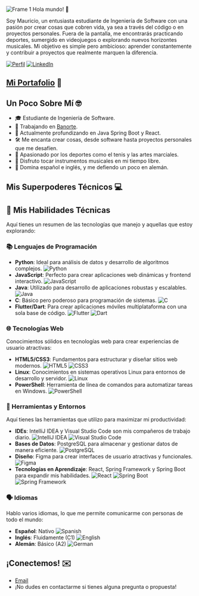 ![Frame 1](https://github.com/maugalcst/maugalcst/assets/129212900/1a04297d-d69a-43d4-8f40-41192da7bd10)
Hola mundo! 👋

Soy Mauricio, un entusiasta estudiante de Ingeniería de Software con una pasión por crear cosas que cobren vida, ya sea a través del código o en proyectos personales. Fuera de la pantalla, me encontrarás practicando deportes, sumergido en videojuegos o explorando nuevos horizontes musicales. Mi objetivo es simple pero ambicioso: aprender constantemente y contribuir a proyectos que realmente marquen la diferencia.

[![Perfil](https://img.shields.io/badge/GitHub-maugalcst-blue?style=flat&logo=github)](https://github.com/maugalcst) [![LinkedIn](https://img.shields.io/badge/LinkedIn-Mauricio-blue?style=flat&logo=linkedin)](https://www.linkedin.com/in/tuperfil/)

## <a href="https://im-maugallegos.netlify.app/" target="_blank">Mi Portafolio</a> 🚀

## Un Poco Sobre Mí 🤓

- 🎓 Estudiante de Ingeniería de Software.
- 💼 Trabajando en [Banorte](https://www.banorte.com/).
- 🌱 Actualmente profundizando en Java Spring Boot y React.
- 🛠️ Me encanta crear cosas, desde software hasta proyectos personales que me desafíen.
- 🎾 Apasionado por los deportes como el tenis y las artes marciales.
- 🎼 Disfruto tocar instrumentos musicales en mi tiempo libre.
- 💬 Domina español e inglés, y me defiendo un poco en alemán.

## Mis Superpoderes Técnicos 💻

## 🚀 Mis Habilidades Técnicas

Aquí tienes un resumen de las tecnologías que manejo y aquellas que estoy explorando:

### 📚 Lenguajes de Programación

- **Python**: Ideal para análisis de datos y desarrollo de algoritmos complejos.
  ![Python](https://img.shields.io/badge/Python-3776AB?style=flat&logo=python&logoColor=white)
- **JavaScript**: Perfecto para crear aplicaciones web dinámicas y frontend interactivo.
  ![JavaScript](https://img.shields.io/badge/JavaScript-F7DF1E?style=flat&logo=javascript&logoColor=black)
- **Java**: Utilizado para desarrollo de aplicaciones robustas y escalables.
  ![Java](https://img.shields.io/badge/Java-007396?style=flat&logo=java&logoColor=white)
- **C**: Básico pero poderoso para programación de sistemas.
  ![C](https://img.shields.io/badge/C-A8B9CC?style=flat&logo=c&logoColor=white)
- **Flutter/Dart**: Para crear aplicaciones móviles multiplataforma con una sola base de código.
  ![Flutter](https://img.shields.io/badge/Flutter-02569B?style=flat&logo=flutter&logoColor=white)
  ![Dart](https://img.shields.io/badge/Dart-0175C2?style=flat&logo=dart&logoColor=white)

### 🌐 Tecnologías Web

Conocimientos sólidos en tecnologías web para crear experiencias de usuario atractivas:

- **HTML5/CSS3**: Fundamentos para estructurar y diseñar sitios web modernos.
  ![HTML5](https://img.shields.io/badge/HTML5-E34F26?style=flat&logo=html5&logoColor=white)
  ![CSS3](https://img.shields.io/badge/CSS3-1572B6?style=flat&logo=css3&logoColor=white)
- **Linux**: Conocimientos en sistemas operativos Linux para entornos de desarrollo y servidor.
  ![Linux](https://img.shields.io/badge/Linux-FCC624?style=flat&logo=linux&logoColor=black)
- **PowerShell**: Herramienta de línea de comandos para automatizar tareas en Windows.
  ![PowerShell](https://img.shields.io/badge/PowerShell-5391FE?style=flat&logo=powershell&logoColor=white)

### 🧰 Herramientas y Entornos

Aquí tienes las herramientas que utilizo para maximizar mi productividad:

- **IDEs**: IntelliJ IDEA y Visual Studio Code son mis compañeros de trabajo diario.
  ![IntelliJ IDEA](https://img.shields.io/badge/IntelliJ_IDEA-000000.svg?style=flat&logo=intellij-idea&logoColor=white)
  ![Visual Studio Code](https://img.shields.io/badge/Visual_Studio_Code-007ACC?style=flat&logo=visual-studio-code&logoColor=white)
- **Bases de Datos**: PostgreSQL para almacenar y gestionar datos de manera eficiente.
  ![PostgreSQL](https://img.shields.io/badge/PostgreSQL-316192?style=flat&logo=postgresql&logoColor=white)
- **Diseño**: Figma para crear interfaces de usuario atractivas y funcionales.
  ![Figma](https://img.shields.io/badge/Figma-F24E1E?style=flat&logo=figma&logoColor=white)
- **Tecnologías en Aprendizaje**: React, Spring Framework y Spring Boot para expandir mis habilidades.
  ![React](https://img.shields.io/badge/React-61DAFB?style=flat&logo=react&logoColor=black)
  ![Spring Boot](https://img.shields.io/badge/Spring_Boot-6DB33F?style=flat&logo=spring&logoColor=white)
  ![Spring Framework](https://img.shields.io/badge/Spring_Framework-6DB33F?style=flat&logo=spring&logoColor=white)

### 🗣️ Idiomas

Hablo varios idiomas, lo que me permite comunicarme con personas de todo el mundo:

- **Español**: Nativo
  ![Spanish](https://img.shields.io/badge/Español-Nativo-FF0000?style=flat&logo=google-translate&logoColor=white)
- **Inglés**: Fluidamente (C1)
  ![English](https://img.shields.io/badge/English-Fluido-1E90FF?style=flat&logo=google-translate&logoColor=white)
- **Alemán**: Básico (A2)
  ![German](https://img.shields.io/badge/German-Básico-FFD700?style=flat&logo=google-translate&logoColor=black)


## ¡Conectemos! ✉️

- [Email](mailto:maugal.cst@gmail.com)
- ¡No dudes en contactarme si tienes alguna pregunta o propuesta!

<!---
maugalcst/maugalcst is a ✨ special ✨ repository because its `README.md` (this file) appears on your GitHub profile.
You can click the Preview link to take a look at your changes.
--->
